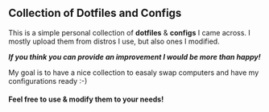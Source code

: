 ## Collection of Dotfiles and Configs

This is a simple personal collection of **dotfiles** & **configs** I came across.
I mostly upload them from distros I use, but also ones I modified.

**_If you think you can provide an improvement I would be more than happy!_**

My goal is to have a nice collection to easaly swap computers and have my configurations ready :-)


#### Feel free to use & modify them to your needs!
